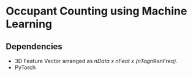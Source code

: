# Occupant Counting using Machine Learning

## Dependencies
- 3D Feature Vector arranged as *nData x nFeat x (nTag*nRx*nFreq)*.
- PyTorch

